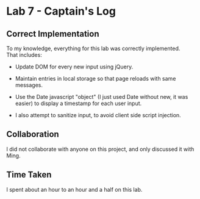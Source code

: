 # Lab 7 - Captain's Log

## Correct Implementation

To my knowledge, everything for this lab was correctly implemented.  
That includes:  

* Update DOM for every new input using jQuery.
* Maintain entries in local storage so that page reloads with same messages.
* Use the Date javascript "object" (I just used Date without new, it was easier) to display a timestamp for each user input.

* I also attempt to sanitize input, to avoid client side script injection.


## Collaboration

I did not collaborate with anyone on this project, and only discussed it with Ming.  

## Time Taken

I spent about an hour to an hour and a half on this lab.  


